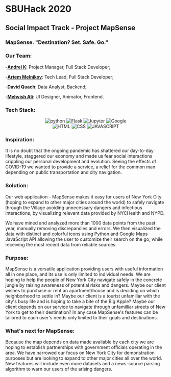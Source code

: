 # SBUHack 2020

## Social Impact Track - Project MapSense

### MapSense. "Destination? Set. Safe. Go."

### Our Team:

-[**Andrei K**](https://github.com/nocap-andrew): Project Manager, Full Stack Developer;

-[**Artem Melnikov**](https://github.com/Melnikovartem): Tech Lead, Full Stack Developer;

-[**David Quach**](https://github.com/dquach217): Data Analyst, Backend;

-[**Mehvish Ali**](https://github.com/MoonWishLion): UI Designer, Animator, Frontend.

### Tech Stack:

<p align="center">
  <img alt="python "src="https://img.shields.io/badge/python-003366?style=for-the-badge&logo=python&link=https://python.org">
  <img alt="Flask" src="http://img.shields.io/badge/Flask-373838?style=for-the-badge&logo=flask">
  <img alt="Jupyter" src="http://img.shields.io/badge/jupyter-E35C3D?style=for-the-badge&logoColor=white&logo=jupyter">
  <img alt="Google" src="http://img.shields.io/badge/Google%20Maps%20JS%20API-1aa3ff?style=for-the-badge&logoColor=white&logo=google">
  <br>
  <img alt="HTML" src="https://img.shields.io/badge/HTML-F54D33?style=for-the-badge&logoColor=white&logo=html5">
  <img alt="CSS" src="https://img.shields.io/badge/CSS-6E20F5?style=for-the-badge&logo=css3">
  <img alt="JAVASCRIPT" src="https://img.shields.io/badge/javascript-D9A600?style=for-the-badge&logoColor=white&logo=javascript">
</p>

### Inspiration:

It is no doubt that the ongoing pandemic has shattered our day-to-day lifestyle, staggered our economy and made us fear social interactions crippling our personal development and evolution. Seeing the effects of COVID-19 we wanted to provide a service, a relief for the common man depending on public transportation and city navigation.

### Solution:

Our web application - MapSense makes it easy for users of New York City (hoping to expand to other major cities around the world) to safely navigate through the Village avoiding unnecessary dangers and infectious interactions, by visualizing relevant data provided by NYCHealth and NYPD.

We have mined and analyzed more than 1000 data points from the past year, manually removing discrepancies and errors. We then visualized the data with distinct and colorful icons using Python and Google Maps JavaScript API allowing the user to customize their search on the go, while receiving the most recent data from reliable sources.

### Purpose:

MapSense is a versatile application providing users with useful information all in one place, and its use is only limited to individual needs. We are hoping to help the people of New York City navigate safely in the concrete jungle by raising awareness of potential risks and dangers. Maybe our client wishes to purchase or rent an apartment/house and is deciding on which neighborhood to settle in? Maybe our client is a tourist unfamiliar with the city's busy life and is hoping to take a bite of the Big Apple? Maybe our client depends on our service to navigate through unfamilliar streets of New York to get to their destination? In any case MapSense's features can be tailored to each user's needs only limited to their goals and destinations.

### What's next for MapSense:

Because the map depends on data made available by each city we are hoping to establish partnerships with government officials operating in the area. We have narrowed our focus on New York City for demonstration purposes but are looking to expand to other major cities all over the world. New features will include even more datasets and a news-source parsing algorithm to warn our users of the arising dangers.
